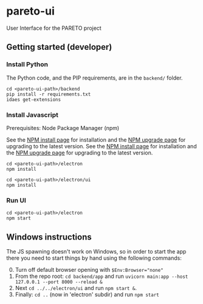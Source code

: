 # pareto-ui
User Interface for the PARETO project

## Getting started (developer)

### Install Python

The Python code, and the PIP requirements, are in the `backend/` folder.

```
cd <pareto-ui-path>/backend
pip install -r requirements.txt
idaes get-extensions
```

### Install Javascript

Prerequisites: Node Package Manager (npm)

See the [NPM install page](https://docs.npmjs.com/downloading-and-installing-node-js-and-npm) for installation and the [NPM upgrade page](https://docs.npmjs.com/try-the-latest-stable-version-of-npm) for upgrading to the latest version.
See the [NPM install page](https://docs.npmjs.com/downloading-and-installing-node-js-and-npm) for installation and the [NPM upgrade page](https://docs.npmjs.com/try-the-latest-stable-version-of-npm) for upgrading to the latest version.

```console
cd <pareto-ui-path>/electron
npm install

cd <pareto-ui-path>/electron/ui
npm install
```

### Run UI

```console
cd <pareto-ui-path>/electron
npm start
```

## Windows instructions

The JS spawning doesn't work on Windows, so in order to start the app there you need to start things by hand using the following commands:

0. Turn off default browser opening with `$Env:Browser="none"`
1. From the repo root: `cd backend/app` and run `uvicorn main:app --host 127.0.0.1 --port 8000 --reload &`
2. Next `cd ../../electron/ui` and run `npm start &`. 
3. Finally: `cd ..` (now in 'electron' subdir) and run `npm start`